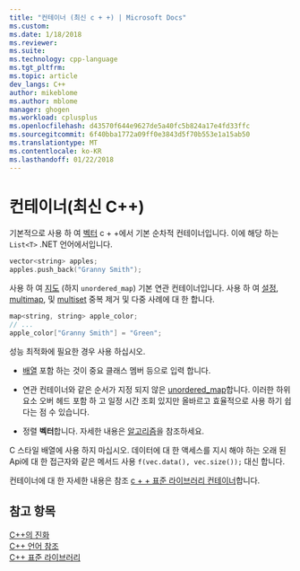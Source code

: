 ```yaml
---
title: "컨테이너 (최신 c + +) | Microsoft Docs"
ms.custom: 
ms.date: 1/18/2018
ms.reviewer: 
ms.suite: 
ms.technology: cpp-language
ms.tgt_pltfrm: 
ms.topic: article
dev_langs: C++
author: mikeblome
ms.author: mblome
manager: ghogen
ms.workload: cplusplus
ms.openlocfilehash: d43570f644e9627de5a40fc5b824a17e4fd33ffc
ms.sourcegitcommit: 6f40bba1772a09ff0e3843d5f70b553e1a15ab50
ms.translationtype: MT
ms.contentlocale: ko-KR
ms.lasthandoff: 01/22/2018
---
```

# <a name="containers-modern-c"></a>컨테이너(최신 C++)

기본적으로 사용 하 여 [벡터](../standard-library/vector-class.md) c + +에서 기본 순차적 컨테이너입니다. 이에 해당 하는 `List<T>` .NET 언어에서입니다.

```cpp
vector<string> apples;
apples.push_back("Granny Smith");
```

사용 하 여 [지도](../standard-library/map-class.md) (하지 `unordered_map`) 기본 연관 컨테이너입니다. 사용 하 여 [설정](../standard-library/set-class.md), [multimap](../standard-library/multimap-class.md), 및 [multiset](../standard-library/multiset-class.md) 중복 제거 및 다중 사례에 대 한 합니다.

```cpp
map<string, string> apple_color;
// ...
apple_color["Granny Smith"] = "Green";
```

성능 최적화에 필요한 경우 사용 하십시오.

- [배열](../standard-library/array-class-stl.md) 포함 하는 것이 중요 클래스 멤버 등으로 입력 합니다.

- 연관 컨테이너와 같은 순서가 지정 되지 않은 [unordered_map](../standard-library/unordered-map-class.md)합니다. 이러한 하위 요소 오버 헤드 포함 하 고 일정 시간 조회 있지만 올바르고 효율적으로 사용 하기 쉽다는 점 수 있습니다.

- 정렬 **벡터**합니다. 자세한 내용은 [알고리즘](../cpp/algorithms-modern-cpp.md)을 참조하세요.

C 스타일 배열에 사용 하지 마십시오. 데이터에 대 한 액세스를 지시 해야 하는 오래 된 Api에 대 한 접근자와 같은 메서드 사용 `f(vec.data(), vec.size());` 대신 합니다.

컨테이너에 대 한 자세한 내용은 참조 [c + + 표준 라이브러리 컨테이너](../standard-library/stl-containers.md)합니다.

## <a name="see-also"></a>참고 항목

[C++의 진화](../cpp/welcome-back-to-cpp-modern-cpp.md)  
[C++ 언어 참조](../cpp/cpp-language-reference.md)  
[C++ 표준 라이브러리](../standard-library/cpp-standard-library-reference.md)  
